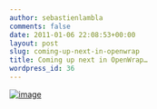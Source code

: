 ```yaml
---
author: sebastienlambla
comments: false
date: 2011-01-06 22:08:53+00:00
layout: post
slug: coming-up-next-in-openwrap
title: Coming up next in OpenWrap…
wordpress_id: 36
---
```


[![image](http://codebetter.com/sebastienlambla/files/2011/01/image_thumb.png)](http://codebetter.com/sebastienlambla/files/2011/01/image.png)
